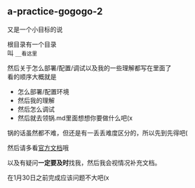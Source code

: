 a-practice-gogogo-2
---
又是一个小目标的说

根目录有一个目录  
叫 `__看这里`

然后关于怎么部署/配置/调试以及我的一些理解都写在里面了  
看的顺序大概就是  
- 怎么部署/配置环境  
- 然后我的理解  
- 然后怎么调试  
- 然后就去领锅.md里面想想你要做什么吧(x  

锅的话虽然都不难，但还是有一丢丢难度区分的，所以先到先得吧(

然后请多看[官方文档](https://learnku.com/docs/laravel/6.x)哦

以及有疑问**一定要及时**找我，然后我会视情况补充文档。  

在1月30日之前完成应该问题不大吧(x  
